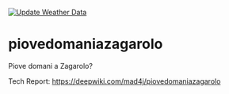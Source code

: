 [![Update Weather Data](https://github.com/mad4j/piovedomaniazagarolo/actions/workflows/build.yml/badge.svg)](https://github.com/mad4j/piovedomaniazagarolo/actions/workflows/build.yml)

# piovedomaniazagarolo
Piove domani a Zagarolo?

Tech Report:
https://deepwiki.com/mad4j/piovedomaniazagarolo
